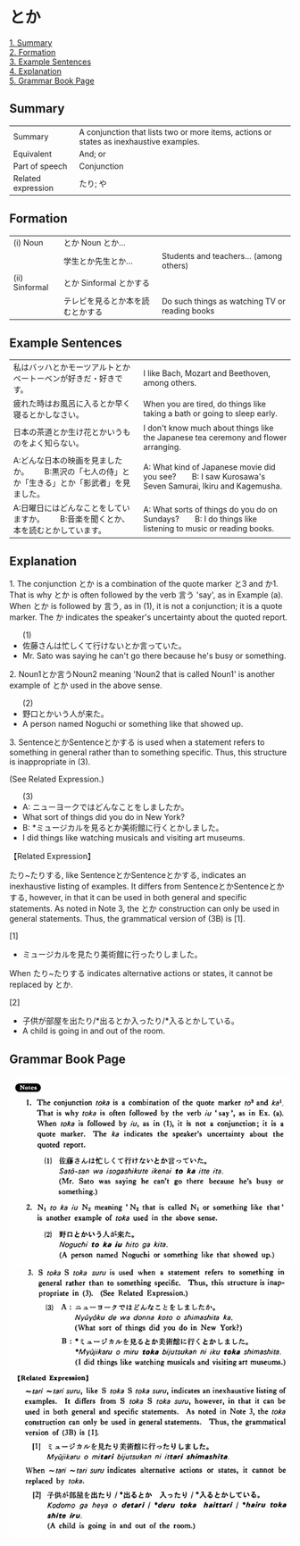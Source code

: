 # とか

[1. Summary](#summary)<br>
[2. Formation](#formation)<br>
[3. Example Sentences](#example-sentences)<br>
[4. Explanation](#explanation)<br>
[5. Grammar Book Page](#grammar-book-page)<br>


## Summary

<table><tr>   <td>Summary</td>   <td>A conjunction that lists two or more items, actions or states as inexhaustive examples.</td></tr><tr>   <td>Equivalent</td>   <td>And; or</td></tr><tr>   <td>Part of speech</td>   <td>Conjunction</td></tr><tr>   <td>Related expression</td>   <td>たり; や</td></tr></table>

## Formation

<table class="table"> <tbody><tr class="tr head"> <td class="td"><span class="numbers">(i)</span> <span> <span class="bold">Noun</span></span></td> <td class="td"><span class="concept">とか</span><span> Noun <span class="concept">とか</span>…</span></td> <td class="td"><span>&nbsp;</span></td> </tr> <tr class="tr"> <td class="td"><span>&nbsp;</span></td> <td class="td"><span>学生<span class="concept">とか</span>先生<span class="concept">とか</span>…</span> </td> <td class="td"><span>Students    and teachers… (among others)</span> </td> </tr> <tr class="tr head"> <td class="td"><span class="numbers">(ii)</span> <span> <span class="bold">Sinformal</span></span></td> <td class="td"><span class="concept">とか</span><span> Sinformal <span class="concept">とかする</span></span></td> <td class="td"><span>&nbsp;</span></td> </tr> <tr class="tr"> <td class="td"><span>&nbsp;</span></td> <td class="td"><span>テレビを見る<span class="concept">とか</span>本を読む<span class="concept">とかする</span></span> </td> <td class="td"><span>Do    such things as watching TV or reading books</span></td> </tr></tbody></table>

## Example Sentences

<table><tr>   <td>私はバッハとかモーツアルトとかベートーベンが好きだ・好きです。</td>   <td>I like Bach, Mozart and Beethoven, among others.</td></tr><tr>   <td>疲れた時はお風呂に入るとか早く寝るとかしなさい。</td>   <td>When you are tired, do things like taking a bath or going to sleep early.</td></tr><tr>   <td>日本の茶道とか生け花とかいうものをよく知らない。</td>   <td>I don't know much about things like the Japanese tea ceremony and flower arranging.</td></tr><tr>   <td>A:どんな日本の映画を見ましたか。  B:黒沢の「七人の侍」とか「生きる」とか「影武者」を見ました。</td>   <td>A: What kind of Japanese movie did you see?&emsp;&emsp;B: I saw Kurosawa's Seven Samurai, Ikiru and Kagemusha.</td></tr><tr>   <td>A:日曜日にはどんなことをしていますか。  B:音楽を聞くとか、本を読むとかしています。</td>   <td>A: What sorts of things do you do on Sundays?&emsp;&emsp;B: I do things like listening to music or reading books.</td></tr></table>

## Explanation

<p>1. The conjunction <span class="cloze">とか</span> is a combination of the quote marker と3 and か1. That is why <span class="cloze">とか</span> is often followed by the verb 言う 'say', as in Example (a). When <span class="cloze">とか</span> is followed by 言う, as in (1), it is not a conjunction; it is a quote marker. The か indicates the speaker's uncertainty about the quoted report.</p>  <ul>(1) <li>佐藤さんは忙しくて行けない<span class="cloze">とか</span>言っていた。</li> <li>Mr. Sato was saying he can't go there because he's busy or something.</li> </ul>  <p>2. Noun1<span class="cloze">とか</span>言うNoun2 meaning 'Noun2 that is called Noun1' is another example of <span class="cloze">とか</span> used in the above sense.</p>  <ul>(2) <li>野口<span class="cloze">とか</span>いう人が来た。</li> <li>A person named Noguchi or something like that showed up.</li> </ul>  <p>3. Sentence<span class="cloze">とか</span>Sentence<span class="cloze">とか</span>する is used when a statement refers to something in general rather than to something specific. Thus, this structure is inappropriate in (3).</p>  <p>(See Related Expression.)</p>  <ul>(3) <li>A: ニューヨークではどんなことをしましたか。</li> <li>What sort of things did you do in New York?</li> <div class="divide"></div> <li>B: *ミュージカルを見る<span class="cloze">とか</span>美術館に行く<span class="cloze">とか</span>しました。</li> <li>I did things like watching musicals and visiting art museums.</li> </ul>  <p>【Related Expression】</p>  <p>たり~たりする, like Sentence<span class="cloze">とか</span>Sentence<span class="cloze">とか</span>する, indicates an inexhaustive listing of examples. It differs from Sentence<span class="cloze">とか</span>Sentence<span class="cloze">とか</span>する, however, in that it can be used in both general and specific statements. As noted in Note 3, the <span class="cloze">とか</span> construction can only be used in general statements. Thus, the grammatical version of (3B) is [1].</p>  <p>[1]</p>  <ul> <li>ミュージカルを見たり美術館に行ったりしました。</li> </ul>  <p>When たり~たりする indicates alternative actions or states, it cannot be replaced by <span class="cloze">とか</span>.  <p>[2]</p>  <ul> <li>子供が部屋を出たり/*出る<span class="cloze">とか</span>入ったり/*入る<span class="cloze">とか</span>している。</li> <li>A child is going in and out of the room.</li> </ul>

## Grammar Book Page

![](../img/Basicとか.png)

